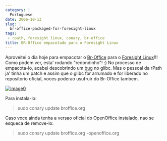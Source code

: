 ```yaml
---
category: |
  Portuguese
date: 2006-10-13
slug: |
  br-office-packaged-for-foresight-linux
tags:
 - rpath, foresight linux, conary, br-office
title: BR-Office empacotado para o Foresight Linux
---
```


Aproveitei o dia hoje para empacotar o
[Br-Office](http://openoffice.org.br/) para o [Foresight
Linux](http://www.foresightlinux.com/)!!! Como podem ver, esta' rodando
"redondinho"! :) No processo de empacota-lo, acabei descobrindo um
[bug](http://issues.rpath.com/browse/RPL-713) no glibc. Mas o pessoal da
rPath ja' tinha um patch e assim que o glibc for arrumado e for liberado
no repositorio oficial, voces poderao usufruir do Br-Office tambem.

[![image0](http://static.flickr.com/92/268734323_fc5248714f.jpg)](http://static.flickr.com/92/268734323_fc5248714f_b.jpg)

Para instala-lo:

> sudo conary update broffice.org

Caso voce ainda tenha a versao oficial do OpenOffice instalado, nao se
esqueca de remove-lo:

> sudo conary update broffice.org -openoffice.org
